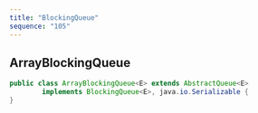 ```yaml
---
title: "BlockingQueue"
sequence: "105"
---
```









## ArrayBlockingQueue

```java
public class ArrayBlockingQueue<E> extends AbstractQueue<E>
        implements BlockingQueue<E>, java.io.Serializable {
}
```



